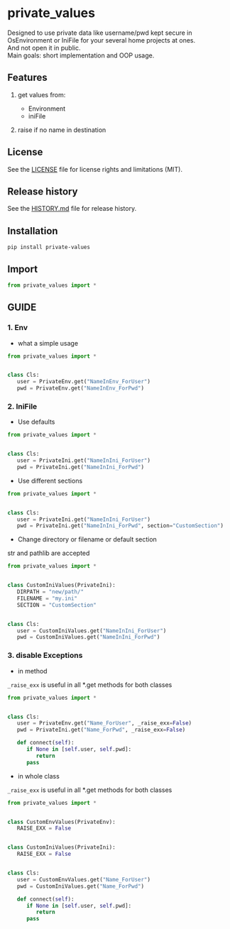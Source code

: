 # private_values


Designed to use private data like username/pwd kept secure in OsEnvironment or IniFile for your several home projects at ones.  
And not open it in public.  
Main goals: short implementation and OOP usage.  


## Features

1. get values from:
   * Environment
   * iniFile

2. raise if no name in destination


## License

See the [LICENSE](LICENSE) file for license rights and limitations (MIT).


## Release history

See the [HISTORY.md](HISTORY.md) file for release history.


## Installation

```commandline
pip install private-values
```

## Import

```python
from private_values import *
```


## GUIDE

### 1. Env

* what a simple usage

```python
from private_values import *


class Cls:
   user = PrivateEnv.get("NameInEnv_ForUser")
   pwd = PrivateEnv.get("NameInEnv_ForPwd")
```

### 2. IniFile

* Use defaults

```python
from private_values import *


class Cls:
   user = PrivateIni.get("NameInIni_ForUser")
   pwd = PrivateIni.get("NameInIni_ForPwd")
```

* Use different sections

```python
from private_values import *


class Cls:
   user = PrivateIni.get("NameInIni_ForUser")
   pwd = PrivateIni.get("NameInIni_ForPwd", section="CustomSection")
```

* Change directory or filename or default section

str and pathlib are accepted

```python
from private_values import *


class CustomIniValues(PrivateIni):
   DIRPATH = "new/path/"
   FILENAME = "my.ini"
   SECTION = "CustomSection"


class Cls:
   user = CustomIniValues.get("NameInIni_ForUser")
   pwd = CustomIniValues.get("NameInIni_ForPwd")
```

### 3. disable Exceptions

* in method

`_raise_exx` is useful in all *.get methods for both classes

```python
from private_values import *


class Cls:
   user = PrivateEnv.get("Name_ForUser", _raise_exx=False)
   pwd = PrivateIni.get("Name_ForPwd", _raise_exx=False)

   def connect(self):
      if None in [self.user, self.pwd]:
         return
      pass
```

* in whole class

`_raise_exx` is useful in all *.get methods for both classes

```python
from private_values import *


class CustomEnvValues(PrivateEnv):
   RAISE_EXX = False


class CustomIniValues(PrivateIni):
   RAISE_EXX = False


class Cls:
   user = CustomEnvValues.get("Name_ForUser")
   pwd = CustomIniValues.get("Name_ForPwd")

   def connect(self):
      if None in [self.user, self.pwd]:
         return
      pass
```